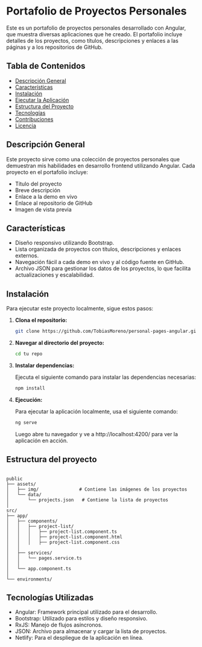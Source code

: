 # Portafolio de Proyectos Personales

Este es un portafolio de proyectos personales desarrollado con Angular, que muestra diversas aplicaciones que he creado. El portafolio incluye detalles de los proyectos, como títulos, descripciones y enlaces a las páginas y a los repositorios de GitHub.

## Tabla de Contenidos

- [Descripción General](#descripción-general)
- [Características](#características)
- [Instalación](#instalación)
- [Ejecutar la Aplicación](#ejecutar-la-aplicación)
- [Estructura del Proyecto](#estructura-del-proyecto)
- [Tecnologías](#tecnologías)
- [Contribuciones](#contribuciones)
- [Licencia](#licencia)

## Descripción General

Este proyecto sirve como una colección de proyectos personales que demuestran mis habilidades en desarrollo frontend utilizando Angular. Cada proyecto en el portafolio incluye:

- Título del proyecto
- Breve descripción
- Enlace a la demo en vivo
- Enlace al repositorio de GitHub
- Imagen de vista previa

## Características

- Diseño responsivo utilizando Bootstrap.
- Lista organizada de proyectos con títulos, descripciones y enlaces externos.
- Navegación fácil a cada demo en vivo y al código fuente en GitHub.
- Archivo JSON para gestionar los datos de los proyectos, lo que facilita actualizaciones y escalabilidad.

## Instalación

Para ejecutar este proyecto localmente, sigue estos pasos:

1. **Clona el repositorio:**

   ````bash
   git clone https://github.com/TobiasMoreno/personal-pages-angular.git
2. **Navegar al directorio del proyecto:**

   ```bash
   cd tu repo
   ````
3. **Instalar dependencias:**

    Ejecuta el siguiente comando para instalar las dependencias necesarias:
   ```bash
   npm install
   ````
3. **Ejecución:**

    Para ejecutar la aplicación localmente, usa el siguiente comando:
   ```bash
   ng serve
   ````
   Luego abre tu navegador y ve a http://localhost:4200/ para ver la aplicación en acción.

## Estructura del proyecto
````

public
├── assets/
│   ├── img/               # Contiene las imágenes de los proyectos
│   └── data/
│       └── projects.json   # Contiene la lista de proyectos
│
src/
├── app/
│   ├── components/
│   │   ├── project-list/
│   │   │   ├── project-list.component.ts
│   │   │   ├── project-list.component.html
│   │   │   ├── project-list.component.css
│   │
│   ├── services/
│   │   └── pages.service.ts
│   │
│   └── app.component.ts
│
└── environments/
````

## Tecnologías Utilizadas
- Angular: Framework principal utilizado para el desarrollo.
- Bootstrap: Utilizado para estilos y diseño responsivo.
- RxJS: Manejo de flujos asíncronos.
- JSON: Archivo para almacenar y cargar la lista de proyectos.
- Netlify: Para el despliegue de la aplicación en línea.